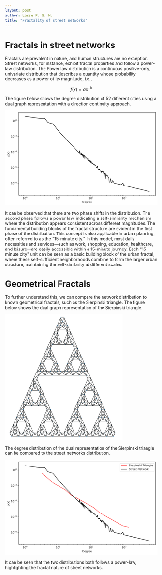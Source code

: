 ```yaml
---
layout: post
author: Lasse P. S. H.
title: "Fractality of street networks"
---
```


# Fractals in street networks

Fractals are prevalent in nature, and human structures are no exception. Street networks, for instance, exhibit fractal properties and follow a power-law distribution. The Power law distribution is a continuous positive-only, univariate distribution that describes a quantity whose probability decreases as a power of its magnitude, i.e.,

$$
f(x) = ax^{-k}
$$

The figure below shows the degree distribution of 52 different cities using a dual graph representation with a direction continuity approach. 

![dist](images/fractality/real_degree.png)

It can be observed that there are two phase shifts in the distribution. 
The second phase follows a power law, indicating a self-similarity mechanism where the distribution appears consistent across different magnitudes. The fundamental building blocks of the fractal structure are evident in the first phase of the distribution.
This concept is also applicable in urban planning, often referred to as the "15-minute city." In this model, most daily necessities and services—such as work, shopping, education, healthcare, and leisure—are easily accessible within a 15-minute journey. Each "15-minute city" unit can be seen as a basic building block of the urban fractal, where these self-sufficient neighborhoods combine to form the larger urban structure, maintaining the self-similarity at different scales.

<!-- To further evaluate the onset of the second phase and the initiation of fractality, a Kolmogorov-Smirnov (KS) test is employed with varying lower bounds of $x$. The figure illustrates the KS distance minus 1, where higher values indicate a better fit to the model. -->

# Geometrical Fractals

To further understand this, we can compare the network distribution to known geometrical fractals, such as the Sierpinski triangle. 
The figure below shows the dual graph representation of the Sierpinski triangle.

![tri](/images/fractality/tri_dual.png)

The degree distribution of the dual representation of the Sierpinski triangle can be compared to the street networks distribution.

![plot](/images/fractality/degrees.png)

It can be seen that the two distributions both follows a power-law, highlighting the fractal nature of street networks.